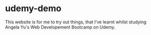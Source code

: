 # udemy-demo
This website is for me to try out things, that I've learnt whilst studying Angela Yu's Web Developement Bootcamp on Udemy. 
